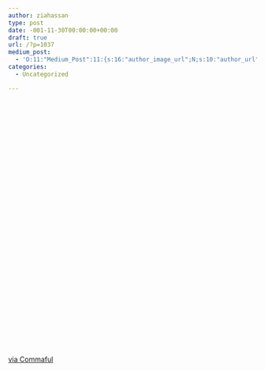 ```yaml
---
author: ziahassan
type: post
date: -001-11-30T00:00:00+00:00
draft: true
url: /?p=1037
medium_post:
  - 'O:11:"Medium_Post":11:{s:16:"author_image_url";N;s:10:"author_url";N;s:11:"byline_name";N;s:12:"byline_email";N;s:10:"cross_link";s:3:"yes";s:2:"id";N;s:21:"follower_notification";s:3:"yes";s:7:"license";s:19:"all-rights-reserved";s:14:"publication_id";s:2:"-1";s:6:"status";s:6:"public";s:3:"url";N;}'
categories:
  - Uncategorized

---
```

<div style="max-width:600px;min-width:300px;max-height:600px;">
  <div style="position:relative;padding-top:100%;width:100%;">
  </div>
</div>

<a href="https://commaful.com/play/ziahassan/playhead/" target="_blank" rel="noreferrer noopener">via Commaful</a>